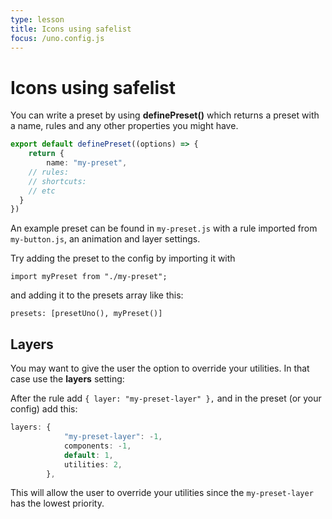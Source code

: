 ```yaml
---
type: lesson
title: Icons using safelist
focus: /uno.config.js
---
```


# Icons using safelist

You can write a preset by using **definePreset()** which returns a preset with a name, rules and any other properties you might have.

```ts
export default definePreset((options) => {
	return {
		name: "my-preset",
    // rules:
    // shortcuts:
    // etc
  }
})
```

An example preset can be found in `my-preset.js` with a rule imported from `my-button.js`, an animation and layer settings.

Try adding the preset to the config by importing it with 

`import myPreset from "./my-preset";` 

and adding it to the presets array like this: 

`presets: [presetUno(), myPreset()]`

## Layers

You may want to give the user the option to override your utilities. In that case use the **layers** setting:

After the rule add `{ layer: "my-preset-layer" },` and in the preset (or your config) add this:

```ts
layers: {
			"my-preset-layer": -1,
			components: -1,
			default: 1,
			utilities: 2,
		},
```

This will allow the user to override your utilities since the `my-preset-layer` has the lowest priority.